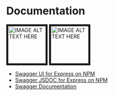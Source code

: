 # Documentation

<div>
<a href="http://www.youtube.com/watch?feature=player_embedded&v=5aryMKiBEKY
      " target="_blank"><img src="http://img.youtube.com/vi/5aryMKiBEKY/0.jpg" 
      alt="IMAGE ALT TEXT HERE" width="100" height="100" border="5" /></a>
<a href="http://www.youtube.com/watch?feature=player_embedded&v=apouPYPh_as
      " target="_blank"><img src="http://img.youtube.com/vi/apouPYPh_as/0.jpg" 
      alt="IMAGE ALT TEXT HERE" width="100" height="100" border="5" /></a>

</div>

- [Swagger UI for Express on NPM](https://www.npmjs.com/package/swagger-ui-express)
- [Swagger JSDOC for Express on NPM](https://www.npmjs.com/package/swagger-jsdoc)
- [Swagger Documentation](https://swagger.io/docs/)
